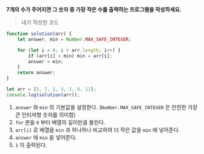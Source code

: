 **7개의 수가 주어지면 그 숫자 중 가장 작은 수를 출력하는 프로그램을 작성하세요.**

> 내가 작성한 코드
```javascript
function solution(arr) {
    let answer, min = Number.MAX_SAFE_INTEGER;

    for (let i = 0; i < arr.length; i++) {
        if (arr[i] < min) min = arr[i];
        answer = min;
    }
    return answer;
}

let arr = [5, 7, 1, 3, 2, 9, 11];
console.log(solution(arr));
```

1. `answer` 와 `min` 의 기본값을 설정한다. (`Number.MAX_SAFE_INTEGER` 은 안전한 가장 큰 인티져형 숫자를 의미함)
2. `for` 문을 `0` 부터 배열의 길이만큼 돌린다.
3. `arr[i]` 로 배열을 `min` 과 하나하나 비교하여 더 작은 값을 `min` 에 넣어준다.
4. `answer` 에 `min` 을 넣어준다.
5. `1` 이 출력된다. 
